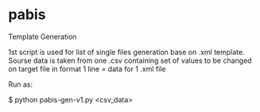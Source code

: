 pabis
=====

Template Generation

1st script is used for list of single files generation base on .xml template. Sourse data is taken from one .csv containing set of values to be changed on target file in format 1 line = data for 1 .xml file

Run as:

$ python pabis-gen-v1.py <csv_data>
